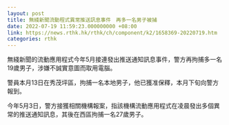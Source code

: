 ```yaml
---
layout: post
title: 無綫新聞流動程式異常推送訊息事件　再多一名男子被捕
date: 2022-07-19 11:59:23.000000000 +08:00
link: https://news.rthk.hk/rthk/ch/component/k2/1658369-20220719.htm
categories: rthk
---
```


無綫新聞的流動應用程式今年5月接連發出推送通知訊息事件，警方再拘捕多一名19歲男子，涉嫌不誠實意圖而取用電腦。

警員本月13日在秀茂坪區，拘捕一名本地男子，他已獲准保釋，本月下旬向警方報到。

今年5月3日，警方接獲相關機構報案，指該機構流動應用程式在凌晨發出多個異常的推送通知訊息，其後在西區拘捕一名27歲男子。
